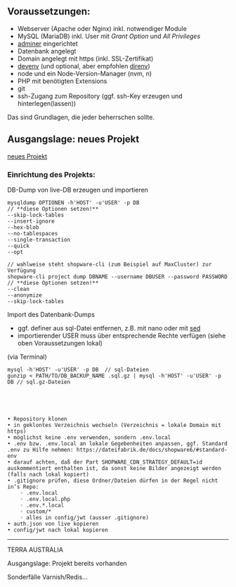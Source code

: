 ## Voraussetzungen:

- Webserver (Apache oder Nginx) inkl. notwendiger Module
- MySQL (MariaDB) inkl. User mit _Grant Option_ und _All Privileges_
- [adminer](https://www.adminer.org) eingerichtet
- Datenbank angelegt
- Domain angelegt mit https (inkl. SSL-Zertifikat)
- [devenv](https://devenv.sh/) (und optional, aber empfohlen [direnv](https://direnv.net/))
- node und ein Node-Version-Manager (nvm, n)
- PHP mit benötigten Extensions
- git
- ssh-Zugang zum Repository (ggf. ssh-Key erzeugen und hinterlegen(lassen))  

Das sind Grundlagen, die jeder beherrschen sollte.

## Ausgangslage: neues Projekt

[neues Projekt](setup_new_project.md#zwei)

### Einrichtung des Projekts:

DB-Dump von live-DB erzeugen und importieren
    
    mysqldump OPTIONEN -h'HOST' -u'USER' -p DB
    // **diese Optionen setzen!**
    --skip-lock-tables
    --insert-ignore
    --hex-blob
    --no-tablespaces
    --single-transaction
    --quick
    --opt

    // wahlweise steht shopware-cli (zum Beispiel auf MaxCluster) zur Verfügung
    shopware-cli project dump DBNAME --username DBUSER --password PASSWORD
    // **diese Optionen setzen!**
    --clean
    --anonymize
    --skip-lock-tables

Import des Datenbank-Dumps

- ggf. definer aus sql-Datei entfernen, z.B. mit nano oder mit [sed](https://wiki.ubuntuusers.de/sed/)
- importierender USER muss über entsprechende Rechte verfügen (siehe oben Voraussetzungen lokal)

 (via Terminal)

    mysql -h'HOST' -u'USER' -p DB  // sql-Dateien  
    gunzip < PATH/TO/DB_BACKUP_NAME .sql.gz | mysql -h'HOST' -u'USER' -p DB // sql.gz-Dateien





    • Repository klonen
    • in geklontes Verzeichnis wechseln (Verzeichnis = lokale Domain mit https)
    • möglichst keine .env verwenden, sondern .env.local
    • .env bzw. .env.local an lokale Gegebenheiten anpassen, ggf. Standard .env zu Hilfe nehmen: https://dateifabrik.de/docs/shopware6/#standard-env
    • darauf achten, daß der Part SHOPWARE_CDN_STRATEGY_DEFAULT=id auskommentiert enthalten ist, da sonst keine Bilder angezeigt werden (falls nach lokal kopiert)
    • .gitignore prüfen, diese Ordner/Dateien dürfen in der Regel nicht in‘s Repo:
        ◦ .env.local
        ◦ .env.local.php
        ◦ .env.*.local
        ◦ custom/*
        ◦ alles in config/jwt (ausser .gitignore)
    • auth.json von live kopieren
    • config/jwt nach lokal kopieren


---

TERRA AUSTRALIA
	



Ausgangslage: Projekt bereits vorhanden

Sonderfälle Varnish/Redis...